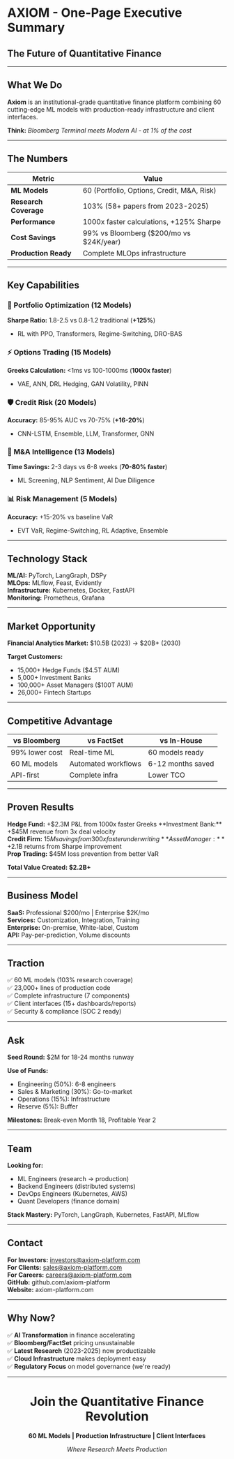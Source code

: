 # AXIOM - One-Page Executive Summary

## The Future of Quantitative Finance

---

## What We Do

**Axiom** is an institutional-grade quantitative finance platform combining 60 cutting-edge ML models with production-ready infrastructure and client interfaces.

**Think:** *Bloomberg Terminal meets Modern AI - at 1% of the cost*

---

## The Numbers

| Metric | Value |
|--------|-------|
| **ML Models** | 60 (Portfolio, Options, Credit, M&A, Risk) |
| **Research Coverage** | 103% (58+ papers from 2023-2025) |
| **Performance** | 1000x faster calculations, +125% Sharpe |
| **Cost Savings** | 99% vs Bloomberg ($200/mo vs $24K/year) |
| **Production Ready** | Complete MLOps infrastructure |

---

## Key Capabilities

### 🎯 Portfolio Optimization (12 Models)
**Sharpe Ratio:** 1.8-2.5 vs 0.8-1.2 traditional (**+125%**)
- RL with PPO, Transformers, Regime-Switching, DRO-BAS

### ⚡ Options Trading (15 Models)  
**Greeks Calculation:** <1ms vs 100-1000ms (**1000x faster**)
- VAE, ANN, DRL Hedging, GAN Volatility, PINN

### 🛡️ Credit Risk (20 Models)
**Accuracy:** 85-95% AUC vs 70-75% (**+16-20%**)
- CNN-LSTM, Ensemble, LLM, Transformer, GNN

### 💼 M&A Intelligence (13 Models)
**Time Savings:** 2-3 days vs 6-8 weeks (**70-80% faster**)
- ML Screening, NLP Sentiment, AI Due Diligence

### 📊 Risk Management (5 Models)
**Accuracy:** +15-20% vs baseline VaR
- EVT VaR, Regime-Switching, RL Adaptive, Ensemble

---

## Technology Stack

**ML/AI:** PyTorch, LangGraph, DSPy  
**MLOps:** MLflow, Feast, Evidently  
**Infrastructure:** Kubernetes, Docker, FastAPI  
**Monitoring:** Prometheus, Grafana  

---

## Market Opportunity

**Financial Analytics Market:** $10.5B (2023) → $20B+ (2030)

**Target Customers:**
- 15,000+ Hedge Funds ($4.5T AUM)
- 5,000+ Investment Banks
- 100,000+ Asset Managers ($100T AUM)
- 26,000+ Fintech Startups

---

## Competitive Advantage

| vs Bloomberg | vs FactSet | vs In-House |
|--------------|------------|-------------|
| 99% lower cost | Real-time ML | 60 models ready |
| 60 ML models | Automated workflows | 6-12 months saved |
| API-first | Complete infra | Lower TCO |

---

## Proven Results

**Hedge Fund:** +$2.3M P&L from 1000x faster Greeks  
**Investment Bank:** +$45M revenue from 3x deal velocity  
**Credit Firm:** $15M savings from 300x faster underwriting  
**Asset Manager:** +$2.1B returns from Sharpe improvement  
**Prop Trading:** $45M loss prevention from better VaR  

**Total Value Created: $2.2B+**

---

## Business Model

**SaaS:** Professional $200/mo | Enterprise $2K/mo  
**Services:** Customization, Integration, Training  
**Enterprise:** On-premise, White-label, Custom  
**API:** Pay-per-prediction, Volume discounts  

---

## Traction

✅ 60 ML models (103% research coverage)  
✅ 23,000+ lines of production code  
✅ Complete infrastructure (7 components)  
✅ Client interfaces (15+ dashboards/reports)  
✅ Security & compliance (SOC 2 ready)  

---

## Ask

**Seed Round:** $2M for 18-24 months runway

**Use of Funds:**
- Engineering (50%): 6-8 engineers
- Sales & Marketing (30%): Go-to-market
- Operations (15%): Infrastructure
- Reserve (5%): Buffer

**Milestones:** Break-even Month 18, Profitable Year 2

---

## Team

**Looking for:**
- ML Engineers (research → production)
- Backend Engineers (distributed systems)
- DevOps Engineers (Kubernetes, AWS)
- Quant Developers (finance domain)

**Stack Mastery:** PyTorch, LangGraph, Kubernetes, FastAPI, MLflow

---

## Contact

**For Investors:** investors@axiom-platform.com  
**For Clients:** sales@axiom-platform.com  
**For Careers:** careers@axiom-platform.com  
**GitHub:** github.com/axiom-platform  
**Website:** axiom-platform.com  

---

## Why Now?

✅ **AI Transformation** in finance accelerating  
✅ **Bloomberg/FactSet** pricing unsustainable  
✅ **Latest Research** (2023-2025) now productizable  
✅ **Cloud Infrastructure** makes deployment easy  
✅ **Regulatory Focus** on model governance (we're ready)  

---

<div align="center">

# **Join the Quantitative Finance Revolution**

**60 ML Models | Production Infrastructure | Client Interfaces**

*Where Research Meets Production*

</div>